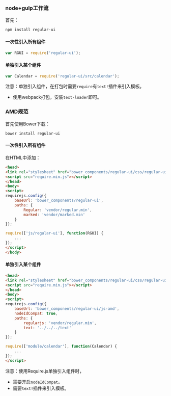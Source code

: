 ### node+gulp工作流

首先：

```shell
npm install regular-ui
```

#### 一次性引入所有组件

```javascript
var RGUI = require('regular-ui');
```

#### 单独引入某个组件

```javascript
var Calendar = require('regular-ui/src/calendar');
```

<div class="u-message u-message-warning">
    <i class="message_icon u-icon u-icon-warning-circle"></i> 注意：单独引入组件，在打包时需要<code>require</code>有<code>text!</code>插件来引入模板。<br>
    <ul>
        <li>使用webpack打包，安装<code>text-loader</code>即可。</li>
    </ul>
</div>

### AMD规范

首先使用Bower下载：

```shell
bower install regular-ui
```

#### 一次性引入所有组件

在HTML中添加：

```html
<head>
<link rel="stylesheet" href="bower_components/regular-ui/css/regular-ui.default.css">
<script src="require.min.js"></script>
</head>
<body>
<script>
requirejs.config({
    baseUrl: 'bower_components/regular-ui',
    paths: {
        Regular: 'vendor/regular.min',
        marked: 'vendor/marked.min'
    }
});

require(['js/regular-ui'], function(RGUI) {
    ...
});
</script>
</body>
```

#### 单独引入某个组件

```html
<head>
<link rel="stylesheet" href="bower_components/regular-ui/css/regular-ui.default.css">
<script src="require.min.js"></script>
</head>
<body>
<script>
requirejs.config({
    baseUrl: 'bower_components/regular-ui/js-amd',
    nodeIdCompat: true,
    paths: {
        regularjs: 'vendor/regular.min',
        text: '../../../text'
    }
});

require(['module/calendar'], function(Calendar) {
    ...
});
</script>
```

<div class="u-message u-message-warning">
    <i class="message_icon u-icon u-icon-warning-circle"></i> 注意：使用Require.js单独引入组件时，
    <ul>
        <li>需要开启<code>nodeIdCompat</code>。</li>
        <li>需要<code>text!</code>插件来引入模板。</li>
    </ul>
</div>